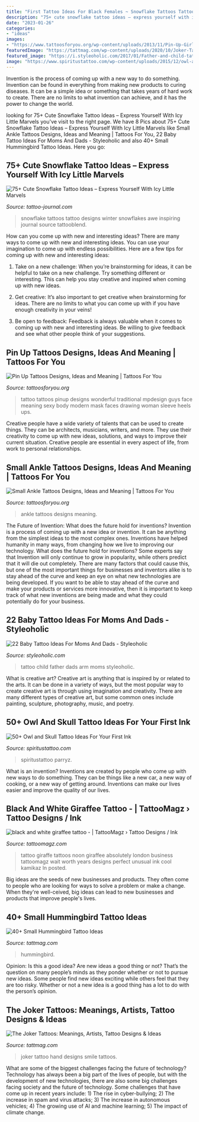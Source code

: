 ```yaml
---
title: "First Tattoo Ideas For Black Females ~ Snowflake Tattoos Tattoo Designs Winter Snowflakes Awe Inspiring Journal Source Tattooblend"
description: "75+ cute snowflake tattoo ideas – express yourself with icy little marvels"
date: "2023-01-26"
categories:
- "ideas"
images:
- "https://www.tattoosforyou.org/wp-content/uploads/2013/11/Pin-Up-Girls-Tattoos.jpg"
featuredImage: "https://tattmag.com/wp-content/uploads/2020/10/Joker-Tattoo-Hand-Smile-5.jpg"
featured_image: "https://i.styleoholic.com/2017/01/Father-and-child-tattoo-on-the-arm.jpg"
image: "https://www.spiritustattoo.com/wp-content/uploads/2015/12/owl-and-skull-tattoo-41.jpg"
---
```



Invention is the process of coming up with a new way to do something. Invention can be found in everything from making new products to curing diseases. It can be a simple idea or something that takes years of hard work to create. There are no limits to what invention can achieve, and it has the power to change the world.

	

		
looking for 75+ Cute Snowflake Tattoo Ideas – Express Yourself With Icy Little Marvels you've visit to the right page. We have 8 Pics about 75+ Cute Snowflake Tattoo Ideas – Express Yourself With Icy Little Marvels like Small Ankle Tattoos Designs, Ideas and Meaning | Tattoos For You, 22 Baby Tattoo Ideas For Moms And Dads - Styleoholic and also 40+ Small Hummingbird Tattoo Ideas. Here you go:
		
    
## 75+ Cute Snowflake Tattoo Ideas – Express Yourself With Icy Little Marvels

<img loading=lazy src="https://tattoo-journal.com/wp-content/uploads/2016/09/snowflake-tattoo34-650x812.jpg" onerror="this.onerror=null;this.src='https://tse4.mm.bing.net/th?id=OIP.Cq5cZXOc67sGWOmnKk5SrwHaJQ&amp;pid=15.1';" alt="75+ Cute Snowflake Tattoo Ideas – Express Yourself With Icy Little Marvels">

_Source: tattoo-journal.com_

>snowflake tattoos tattoo designs winter snowflakes awe inspiring journal source tattooblend. 

	

How can you come up with new and interesting ideas?
There are many ways to come up with new and interesting ideas. You can use your imagination to come up with endless possibilities. Here are a few tips for coming up with new and interesting ideas:
1. Take on a new challenge: When you’re brainstorming for ideas, it can be helpful to take on a new challenge. Try something different or interesting. This can help you stay creative and inspired when coming up with new ideas.

2. Get creative: It’s also important to get creative when brainstorming for ideas. There are no limits to what you can come up with if you have enough creativity in your veins!

3. Be open to feedback: Feedback is always valuable when it comes to coming up with new and interesting ideas. Be willing to give feedback and see what other people think of your suggestions.

    
## Pin Up Tattoos Designs, Ideas And Meaning | Tattoos For You

<img loading=lazy src="https://www.tattoosforyou.org/wp-content/uploads/2013/11/Pin-Up-Girls-Tattoos.jpg" onerror="this.onerror=null;this.src='https://tse4.mm.bing.net/th?id=OIP.-aq4Ssb7jE9UdeYD4a7hkgHaLH&amp;pid=15.1';" alt="Pin Up Tattoos Designs, Ideas and Meaning | Tattoos For You">

_Source: tattoosforyou.org_

>tattoo tattoos pinup designs wonderful traditional mpdesign guys face meaning sexy body modern mask faces drawing woman sleeve heels ups. 

	

Creative people have a wide variety of talents that can be used to create things. They can be architects, musicians, writers, and more. They use their creativity to come up with new ideas, solutions, and ways to improve their current situation. Creative people are essential in every aspect of life, from work to personal relationships.

    
## Small Ankle Tattoos Designs, Ideas And Meaning | Tattoos For You

<img loading=lazy src="https://www.tattoosforyou.org/wp-content/uploads/2016/02/Small-Ankle-Tattoos-for-Women.jpg" onerror="this.onerror=null;this.src='https://tse1.mm.bing.net/th?id=OIP.TRFm_KrrZWkvU-7-wp0WawHaJ4&amp;pid=15.1';" alt="Small Ankle Tattoos Designs, Ideas and Meaning | Tattoos For You">

_Source: tattoosforyou.org_

>ankle tattoos designs meaning. 

	

The Future of Invention: What does the future hold for inventions?
Invention is a process of coming up with a new idea or invention. It can be anything from the simplest ideas to the most complex ones. Inventions have helped humanity in many ways, from changing how we live to improving our technology. What does the future hold for inventions? Some experts say that Invention will only continue to grow in popularity, while others predict that it will die out completely. There are many factors that could cause this, but one of the most important things for businesses and inventors alike is to stay ahead of the curve and keep an eye on what new technologies are being developed. If you want to be able to stay ahead of the curve and make your products or services more innovative, then it is important to keep track of what new inventions are being made and what they could potentially do for your business.

    
## 22 Baby Tattoo Ideas For Moms And Dads - Styleoholic

<img loading=lazy src="https://i.styleoholic.com/2017/01/Father-and-child-tattoo-on-the-arm.jpg" onerror="this.onerror=null;this.src='https://tse2.mm.bing.net/th?id=OIP.UjrGzzSfGrKRyKo2UM15QgAAAA&amp;pid=15.1';" alt="22 Baby Tattoo Ideas For Moms And Dads - Styleoholic">

_Source: styleoholic.com_

>tattoo child father dads arm moms styleoholic. 

	

What is creative art?
Creative art is anything that is inspired by or related to the arts. It can be done in a variety of ways, but the most popular way to create creative art is through using imagination and creativity. There are many different types of creative art, but some common ones include painting, sculpture, photography, music, and poetry.

    
## 50+ Owl And Skull Tattoo Ideas For Your First Ink

<img loading=lazy src="https://www.spiritustattoo.com/wp-content/uploads/2015/12/owl-and-skull-tattoo-41.jpg" onerror="this.onerror=null;this.src='https://tse2.mm.bing.net/th?id=OIP.VG65Za5uFhvXU7sR5vS1tQHaLo&amp;pid=15.1';" alt="50+ Owl and Skull Tattoo Ideas For Your First Ink">

_Source: spiritustattoo.com_

>spiritustattoo parryz. 

	

What is an invention?
Inventions are created by people who come up with new ways to do something. They can be things like a new car, a new way of cooking, or a new way of getting around. Inventions can make our lives easier and improve the quality of our lives.

    
## Black And White Giraffee Tattoo - | TattooMagz › Tattoo Designs / Ink

<img loading=lazy src="https://tattoomagz.com/wp-content/uploads/2014/08/black-and-white-giraffee-tattoo.jpg" onerror="this.onerror=null;this.src='https://tse3.mm.bing.net/th?id=OIP.L7OVH19xqZrJiuB7daibKAHaVH&amp;pid=15.1';" alt="black and white giraffee tattoo - | TattooMagz › Tattoo Designs / Ink">

_Source: tattoomagz.com_

>tattoo giraffe tattoos noon giraffee absolutely london business tattoomagz wait worth years designs perfect unusual ink cool kamikaz ln posted. 

	

Big ideas are the seeds of new businesses and products. They often come to people who are looking for ways to solve a problem or make a change. When they're well-ceived, big ideas can lead to new businesses and products that improve people's lives.

    
## 40+ Small Hummingbird Tattoo Ideas

<img loading=lazy src="https://tattmag.com/wp-content/uploads/2021/05/Small-Minimalist-Hummingbird-Tattoo-2.jpg" onerror="this.onerror=null;this.src='https://tse3.mm.bing.net/th?id=OIP.BICm3YdkitBybsLYCsbYSQHaKx&amp;pid=15.1';" alt="40+ Small Hummingbird Tattoo Ideas">

_Source: tattmag.com_

>hummingbird. 

	

Opinion: Is this a good idea?
Are new ideas a good thing or not? That’s the question on many people’s minds as they ponder whether or not to pursue new ideas. Some people find new ideas exciting while others feel that they are too risky. Whether or not a new idea is a good thing has a lot to do with the person’s opinion.

    
## The Joker Tattoos: Meanings, Artists, Tattoo Designs &amp; Ideas

<img loading=lazy src="https://tattmag.com/wp-content/uploads/2020/10/Joker-Tattoo-Hand-Smile-5.jpg" onerror="this.onerror=null;this.src='https://tse2.mm.bing.net/th?id=OIP.C5QRqSSotZzhGjDrb2kAmQHaLB&amp;pid=15.1';" alt="The Joker Tattoos: Meanings, Artists, Tattoo Designs &amp; Ideas">

_Source: tattmag.com_

>joker tattoo hand designs smile tattoos. 

	

What are some of the biggest challenges facing the future of technology?
Technology has always been a big part of the lives of people, but with the development of new technologies, there are also some big challenges facing society and the future of technology. Some challenges that have come up in recent years include: 1) The rise in cyber-bullying; 2) The increase in spam and virus attacks; 3) The increase in autonomous vehicles; 4) The growing use of AI and machine learning; 5) The impact of climate change.

